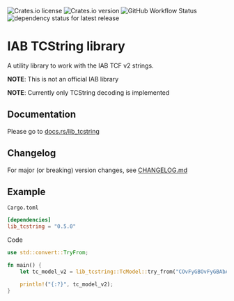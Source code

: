 ![Crates.io license](https://img.shields.io/crates/l/lib_tcstring?style=flat-square)
![Crates.io version](https://img.shields.io/crates/v/lib_tcstring?style=flat-square)
![GitHub Workflow Status](https://img.shields.io/github/actions/workflow/status/advancedSTORE/lib_tcstring/rust.yml?style=flat-square&branch=master)
![dependency status for latest release](https://img.shields.io/librariesio/release/cargo/lib_tcstring?style=flat-square)

# IAB TCString library

A utility library to work with the IAB TCF v2 strings.

**NOTE**: This is not an official IAB library

**NOTE**: Currently only TCString decoding is implemented

## Documentation

Please go to [docs.rs/lib_tcstring](https://docs.rs/lib_tcstring)

## Changelog

For major (or breaking) version changes, see [CHANGELOG.md](./CHANGELOG.md)

## Example

`Cargo.toml`

```toml
[dependencies]
lib_tcstring = "0.5.0"
```

Code

```rust
use std::convert::TryFrom;

fn main() {
    let tc_model_v2 = lib_tcstring::TcModel::try_from("COvFyGBOvFyGBAbAAAENAPCAAOAAAAAAAAAAAEEUACCKAAA");

    println!("{:?}", tc_model_v2);
}
```
